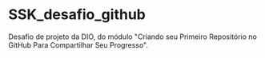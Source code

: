 # SSK_desafio_github
Desafio de projeto da DIO, do módulo "Criando seu Primeiro Repositório no GitHub Para Compartilhar Seu Progresso".
